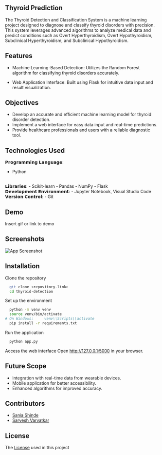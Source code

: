 
## Thyroid Prediction

The Thyroid Detection and Classification System is a machine learning project designed to diagnose and classify thyroid disorders with precision. This system leverages advanced algorithms to analyze medical data and predict conditions such as Overt Hyperthyroidism, Overt Hypothyroidism, Subclinical Hyperthyroidism, and Subclinical Hypothyroidism.
## Features

- Machine Learning-Based Detection: Utilizes the Random Forest algorithm for classifying thyroid disorders accurately.

- Web Application Interface: Built using Flask for intuitive data input and result visualization.


## Objectives
- Develop an accurate and efficient machine learning model for thyroid disorder detection.
- Implement a web interface for easy data input and real-time predictions.
- Provide healthcare professionals and users with a reliable diagnostic tool.
## Technologies Used
𝗣𝗿𝗼𝗴𝗿𝗮𝗺𝗺𝗶𝗻𝗴 𝗟𝗮𝗻𝗴𝘂𝗮𝗴𝗲: 
- Python
<br>
𝗟𝗶𝗯𝗿𝗮𝗿𝗶𝗲𝘀: 
- Scikit-learn 
- Pandas
- NumPy
- Flask
<br>
𝗗𝗲𝘃𝗲𝗹𝗼𝗽𝗺𝗲𝗻𝘁 𝗘𝗻𝘃𝗶𝗿𝗼𝗻𝗺𝗲𝗻𝘁: 
- Jupyter Notebook, Visual Studio Code
<br>
𝗩𝗲𝗿𝘀𝗶𝗼𝗻 𝗖𝗼𝗻𝘁𝗿𝗼𝗹: 
- Git
<br>
  
## Demo

Insert gif or link to demo


## Screenshots

![App Screenshot](https://via.placeholder.com/468x300?text=App+Screenshot+Here)


## Installation

Clone the repository

```bash
  git clone <repository-link>
  cd thyroid-detection
```
Set up the environment
```bash
  python -m venv venv
  source venv/bin/activate 
# On Windows:     venv\\Scripts\\activate
  pip install -r requirements.txt
  ```
Run the application
```bash
  python app.py
```
Access the web interface
 Open http://127.0.0.1:5000 in your browser.



    
## Future Scope
- Integration with real-time data from wearable devices.
- Mobile application for better accessibility.
- Enhanced algorithms for improved accuracy.
## Contributors
- [Sania Shinde](https://github.com/saniashinde28)
- [Sarvesh Varvatkar](https://github.com/sarveshv9)
## License

The [License](https://github.com/saniashinde28/Thyroid-Detection/blob/main/LICENSE) used in this project

